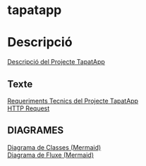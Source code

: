 # tapatapp
# Descripció
[Descripció del Projecte TapatApp](descTapatApp.md)

## Texte
[Requeriments Tecnics del Projecte TapatApp](RequerimentsTecnics.md)\
[HTTP Request](HttpRequestResponse.md)

## DIAGRAMES
[Diagrama de Classes (Mermaid)](DiagramaClassesTapata.mermaid)\
[Diagrama de Fluxe (Mermaid)](DiagramaFluxeSoftware.mermaid)
